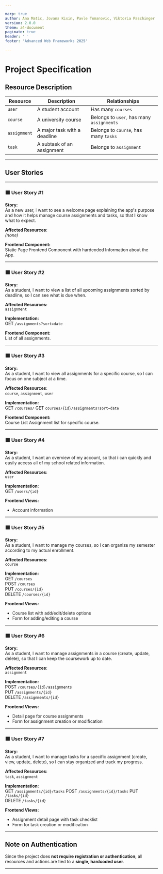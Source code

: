 ```yaml
---

marp: true
author: Ana Matic, Jovana Kisin, Pavle Tomanovic, Viktoria Paschinger
version: 2.0.0
theme: a4-document
paginate: true
header: ' '
footer: 'Advanced Web Frameworks 2025'

---
```


# Project Specification

## Resource Description

| Resource     | Description                      | Relationships                             |
|--------------|----------------------------------|-------------------------------------------|
| `user`       | A student account                | Has many `courses`                        |
| `course`     | A university course              | Belongs to `user`, has many `assignments` |
| `assignment` | A major task with a deadline     | Belongs to `course`, has many `tasks`     |
| `task`       | A subtask of an assignment       | Belongs to `assignment`                   |

---

## User Stories

---

### 🟦 User Story #1

**Story:**  
As a new user, I want to see a welcome page explaining the app's purpose and how it helps manage course assignments and tasks, so that I know what to expect.

**Affected Resources:**  
*(none)*

**Frontend Component:**  
Static Page Frontend Component with hardcoded Information about the App.

---

### 🟩 User Story #2

**Story:**  
As a student, I want to view a list of all upcoming assignments sorted by deadline, so I can see what is due when.

**Affected Resources:**  
`assignment`

**Implementation:**  
GET `/assignments?sort=date`

**Frontend Component:**  
List of all assignments.

---

### 🟩 User Story #3

**Story:**  
As a student, I want to view all assignments for a specific course, so I can focus on one subject at a time.

**Affected Resources:**  
`course`, `assignment`, `user`

**Implementation:**  
GET `/courses/`
GET `courses/{id}/assignments?sort=date`

**Frontend Component:**  
Course List 
Assignment list for specific course.

---

### 🟩 User Story #4

**Story:**  
As a student, I want an overview of my account, so that i can quickly and easily access all of my school related information.

**Affected Resources:**  
`user`

**Implementation:**  
GET `/users/{id}`

**Frontend Views:**  
- Account information

---

### 🟥 User Story #5
**Story:**  
As a student, I want to manage my courses, so I can organize my semester according to my actual enrollment.

**Affected Resources:**  
`course`

**Implementation:**  
GET `/courses`  
POST `/courses`  
PUT `/courses/{id}`  
DELETE `/courses/{id}`

**Frontend Views:**  
- Course list with add/edit/delete options  
- Form for adding/editing a course

---

### 🟥 User Story #6
**Story:**  
As a student, I want to manage assignments in a course (create, update, delete), so that I can keep the coursework up to date.

**Affected Resources:**  
`assignment`

**Implementation:**  
POST `/courses/{id}/assignments`  
PUT `/assignments/{id}`  
DELETE `/assignments/{id}`

**Frontend Views:**  
- Detail page for course assignments  
- Form for assignment creation or modification

---

### 🟥 User Story #7

**Story:**  
As a student, I want to manage tasks for a specific assignment (create, view, update, delete), so I can stay organized and track my progress.

**Affected Resources:**  
`task`, `assignment`

**Implementation:**  
GET `/assignments/{id}/tasks`
POST `/assignments/{id}/tasks`
PUT `/tasks/{id}`  
DELETE `/tasks/{id}`

**Frontend Views:**  
- Assignment detail page with task checklist  
- Form for task creation or modification

---

## Note on Authentication

Since the project does **not require registration or authentication**, all resources and actions are tied to a **single, hardcoded user**.  

---

